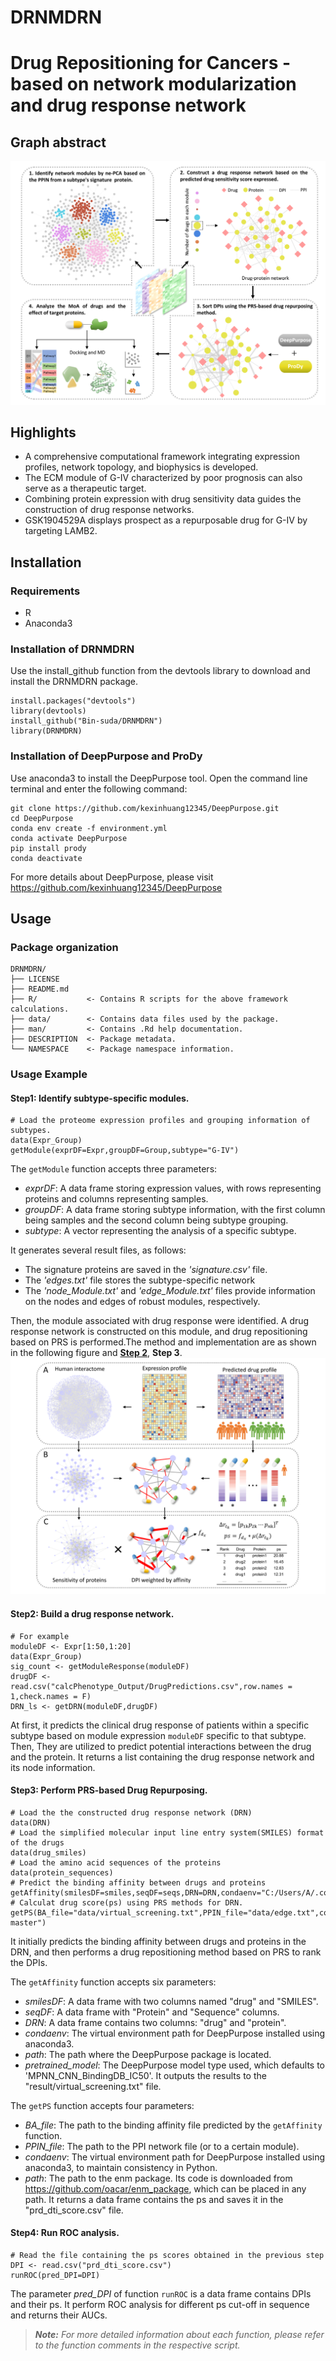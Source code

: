 # DRNMDRN

# Drug Repositioning for Cancers - based on network modularization and drug response network

## Graph abstract
![Framework](Picture/Framework.png)

## Highlights  
* A comprehensive computational framework integrating expression profiles, network topology, and biophysics is developed.
* The ECM module of G-IV characterized by poor prognosis can also serve as a therapeutic target.
* Combining protein expression with drug sensitivity data guides the construction of drug response networks.
* GSK1904529A displays prospect as a repurposable drug for G-IV by targeting LAMB2.

## Installation
### Requirements
* R
* Anaconda3

### Installation of DRNMDRN
Use the install_github function from the devtools library to download and install the DRNMDRN package.
```
install.packages("devtools")
library(devtools)
install_github("Bin-suda/DRNMDRN")
library(DRNMDRN)
```

### Installation of DeepPurpose and ProDy
Use anaconda3 to install the DeepPurpose tool. Open the command line terminal and enter the following command:
```
git clone https://github.com/kexinhuang12345/DeepPurpose.git
cd DeepPurpose
conda env create -f environment.yml
conda activate DeepPurpose
pip install prody
conda deactivate 
```
For more details about DeepPurpose, please visit https://github.com/kexinhuang12345/DeepPurpose

## Usage

### Package organization
```
DRNMDRN/
├── LICENSE
├── README.md
├── R/           <- Contains R scripts for the above framework calculations.
├── data/        <- Contains data files used by the package.
├── man/         <- Contains .Rd help documentation.
├── DESCRIPTION  <- Package metadata.
└── NAMESPACE    <- Package namespace information.
```

### Usage Example

#### Step1: Identify subtype-specific modules.
```
# Load the proteome expression profiles and grouping information of subtypes.
data(Expr_Group)
getModule(exprDF=Expr,groupDF=Group,subtype="G-IV")
```
The `getModule` function accepts three parameters:
* _exprDF_: A data frame storing expression values, with rows representing proteins and columns representing samples.
* _groupDF_: A data frame storing subtype information, with the first column being samples and the second column being subtype grouping.
* _subtype_: A vector representing the analysis of a specific subtype.

It generates several result files, as follows:
* The signature proteins are saved in the _'signature.csv'_ file.
* The _'edges.txt'_ file stores the subtype-specific network
* The _'node_Module.txt'_ and _'edge_Module.txt'_ files provide information on the nodes and edges of robust modules, respectively.

Then, the module associated with drug response were identified. A drug response network is constructed on this module, and drug repositioning based on PRS is performed.The method and implementation are as shown in the following figure and [**Step 2**](#Step2:-Build-a-drug-response-network), **Step 3**.
![Method](Picture/Method.png)

#### Step2: Build a drug response network.
```
# For example
moduleDF <- Expr[1:50,1:20]
data(Expr_Group)
sig_count <- getModuleResponse(moduleDF)
drugDF <- read.csv("calcPhenotype_Output/DrugPredictions.csv",row.names = 1,check.names = F)
DRN_ls <- getDRN(moduleDF,drugDF)
```
At first, it predicts the clinical drug response of patients within a specific subtype based on module expression `moduleDF` specific to that subtype. Then, They are utilized to predict potential interactions between the drug and the protein.
It returns a list containing the drug response network and its node information.

#### Step3: Perform PRS-based Drug Repurposing.
```
# Load the the constructed drug response network (DRN)
data(DRN)
# Load the simplified molecular input line entry system(SMILES) format of the drugs
data(drug_smiles)
# Load the amino acid sequences of the proteins
data(protein_sequences)
# Predict the binding affinity between drugs and proteins
getAffinity(smilesDF=smiles,seqDF=seqs,DRN=DRN,condaenv="C:/Users/A/.conda/envs/DeepPurpose",path="C:/Users/A/DeepPurpose")
# Calculat drug score(ps) using PRS methods for DRN.
getPS(BA_file="data/virtual_screening.txt",PPIN_file="data/edge.txt",condaenv="C:/Users/A/.conda/envs/DeepPurpose",path="D:/enm_package-master")
```
It initially predicts the binding affinity between drugs and proteins in the DRN, and then performs a drug repositioning method based on PRS to rank the DPIs.

The `getAffinity` function accepts six parameters:
* _smilesDF_: A data frame with two columns named "drug" and "SMILES".
* _seqDF_: A data frame with "Protein" and "Sequence" columns.
* _DRN_: A data frame contains two columns: "drug" and "protein".
* _condaenv_: The virtual environment path for DeepPurpose installed using anaconda3.
* _path_: The path where the DeepPurpose package is located.
* _pretrained_model_: The DeepPurpose model type used, which defaults to 'MPNN_CNN_BindingDB_IC50'.
It outputs the results to the "result/virtual_screening.txt" file.

The `getPS` function accepts four parameters:
* _BA_file_: The path to the binding affinity file predicted by the `getAffinity` function.
* _PPIN_file_: The path to the PPI network file (or to a certain module).
* _condaenv_: The virtual environment path for DeepPurpose installed using anaconda3, to maintain consistency in Python.
* _path_: The path to the enm package. Its code is downloaded from https://github.com/oacar/enm_package, which can be placed in any path.
It returns a data frame contains the ps and saves it in the "prd_dti_score.csv" file.

#### Step4: Run ROC analysis.
```
# Read the file containing the ps scores obtained in the previous step
DPI <- read.csv("prd_dti_score.csv")
runROC(pred_DPI=DPI)
```
The parameter _pred_DPI_ of function `runROC` is a data frame contains DPIs and their ps. It perform ROC analysis for different ps cut-off in sequence and returns their AUCs.

> ***Note:*** _For more detailed information about each function, please refer to the function comments in the respective script._
